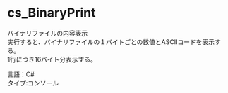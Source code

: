 # cs_BinaryPrint
バイナリファイルの内容表示  
実行すると、バイナリファイルの１バイトごとの数値とASCIIコードを表示する。  
1行につき16バイト分表示する。  
  
言語：C#  
タイプ:コンソール  
